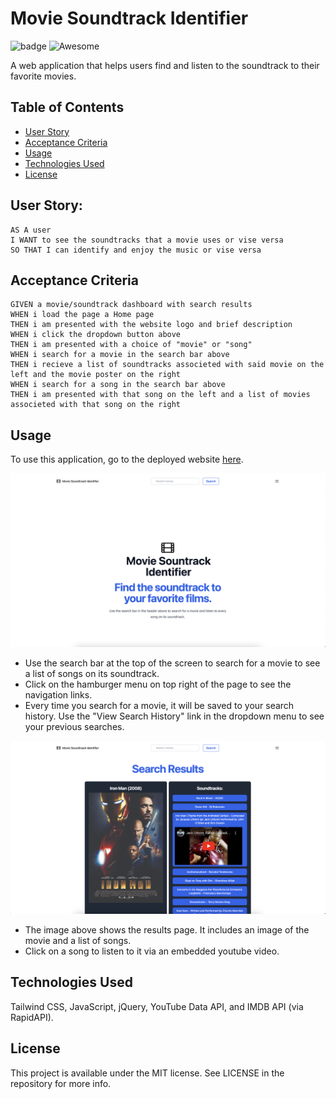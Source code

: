 # Movie Soundtrack Identifier
![badge](https://img.shields.io/badge/MIT-License-blue.svg) ![Awesome](https://awesome.re/badge.svg)

A web application that helps users find and listen to the soundtrack to their favorite movies.

## Table of Contents

- [User Story](#user-story)
- [Acceptance Criteria](#acceptance-criteria)
- [Usage](#usage)
- [Technologies Used](#technologies-used)
- [License](#license)

## User Story:

```
AS A user
I WANT to see the soundtracks that a movie uses or vise versa
SO THAT I can identify and enjoy the music or vise versa
```

## Acceptance Criteria

```
GIVEN a movie/soundtrack dashboard with search results
WHEN i load the page a Home page
THEN i am presented with the website logo and brief description
WHEN i click the dropdown button above
THEN i am presented with a choice of "movie" or "song"
WHEN i search for a movie in the search bar above
THEN i recieve a list of soundtracks associeted with said movie on the left and the movie poster on the right
WHEN i search for a song in the search bar above
THEN i am presented with that song on the left and a list of movies associeted with that song on the right
```

## Usage

To use this application, go to the deployed website [here](https://tavargas9.github.io/movie-soundtrack-id/).

![Screenshot](./assets/images/Screenshot%202023-10-12%20at%2010.17.08%20PM.png)

- Use the search bar at the top of the screen to search for a movie to see a list of songs on its soundtrack.
- Click on the hamburger menu on top right of the page to see the navigation links. 
- Every time you search for a movie, it will be saved to your search history. Use the "View Search History" link in the dropdown menu to see your previous searches.

![Screenshot](./assets/images/Screenshot%202023-10-12%20at%2010.18.37%20PM.png)

- The image above shows the results page. It includes an image of the movie and a list of songs.
- Click on a song to listen to it via an embedded youtube video.

## Technologies Used

Tailwind CSS, JavaScript, jQuery, YouTube Data API, and IMDB API (via RapidAPI).

## License 

This project is available under the MIT license. See LICENSE in the repository for more info.